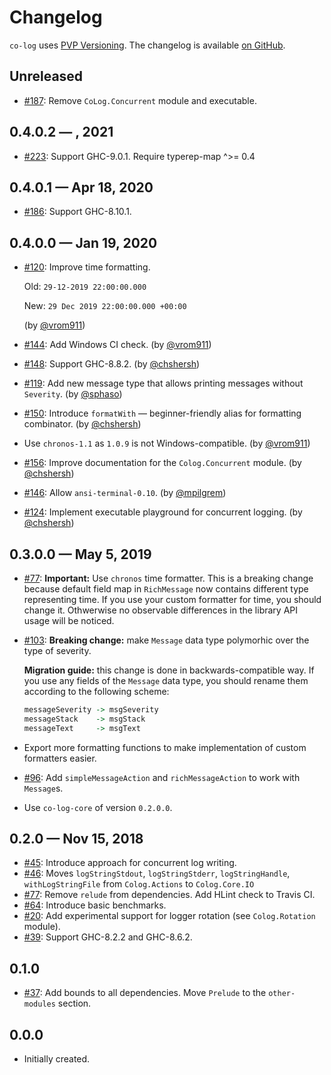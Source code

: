 # Changelog

`co-log` uses [PVP Versioning][1].
The changelog is available [on GitHub][2].

## Unreleased

* [#187](https://github.com/kowainik/co-log/issues/187):
  Remove `CoLog.Concurrent` module and executable.

## 0.4.0.2 — <M> <d>, 2021

* [#223](https://github.com/kowainik/co-log/pulls/223):
  Support GHC-9.0.1.
  Require typerep-map ^>= 0.4

## 0.4.0.1 — Apr 18, 2020

* [#186](https://github.com/kowainik/co-log/issues/186):
  Support GHC-8.10.1.

## 0.4.0.0 — Jan 19, 2020

* [#120](https://github.com/kowainik/co-log/issues/120):
  Improve time formatting.

  Old: `29-12-2019 22:00:00.000`

  New: `29 Dec 2019 22:00:00.000 +00:00`

  (by [@vrom911](https://github.com/vrom911))
* [#144](https://github.com/kowainik/co-log/issues/144):
  Add Windows CI check.
  (by [@vrom911](https://github.com/vrom911))
* [#148](https://github.com/kowainik/co-log/issues/148):
  Support GHC-8.8.2.
  (by [@chshersh](https://github.com/chshersh))
* [#119](https://github.com/kowainik/co-log/issues/119):
  Add new message type that allows printing messages without
  `Severity`.
  (by [@sphaso](https://github.com/sphaso))
* [#150](https://github.com/kowainik/co-log/issues/150):
  Introduce `formatWith` — beginner-friendly alias for formatting combinator.
  (by [@chshersh](https://github.com/chshersh))
* Use `chronos-1.1` as `1.0.9` is not Windows-compatible.
  (by [@vrom911](https://github.com/vrom911))
* [#156](https://github.com/kowainik/co-log/issues/156):
  Improve documentation for the `Colog.Concurrent` module.
  (by [@chshersh](https://github.com/chshersh))
* [#146](https://github.com/kowainik/co-log/issues/146):
  Allow `ansi-terminal-0.10`.
  (by [@mpilgrem](https://github.com/mpilgrem))
* [#124](https://github.com/kowainik/co-log/issues/124):
  Implement executable playground for concurrent logging.
  (by [@chshersh](https://github.com/chshersh))

## 0.3.0.0 — May 5, 2019

* [#77](https://github.com/kowainik/co-log/issues/77):
  **Important:** Use `chronos` time formatter. This is a breaking change because
  default field map in `RichMessage` now contains different type representing
  time. If you use your custom formatter for time, you should change it.
  Othwerwise no observable differences in the library API usage will be noticed.
* [#103](https://github.com/kowainik/co-log/issues/103):
  **Breaking change:** make `Message` data type polymorhic over the type of severity.

  **Migration guide:** this change is done in backwards-compatible way. If you
  use any fields of the `Message` data type, you should rename them according to
  the following scheme:
  ```haskell
  messageSeverity -> msgSeverity
  messageStack    -> msgStack
  messageText     -> msgText
  ```
* Export more formatting functions to make implementation of custom formatters easier.
* [#96](https://github.com/kowainik/co-log/issues/96):
  Add `simpleMessageAction` and `richMessageAction` to work with `Message`s.
* Use `co-log-core` of version `0.2.0.0`.

## 0.2.0 — Nov 15, 2018

* [#45](https://github.com/kowainik/co-log/issues/45):
  Introduce approach for concurrent log writing.
* [#46](https://github.com/kowainik/co-log/issues/46):
  Moves `logStringStdout`, `logStringStderr`, `logStringHandle`,
  `withLogStringFile` from `Colog.Actions` to `Colog.Core.IO`
* [#77](https://github.com/kowainik/co-log/issues/77):
  Remove `relude` from dependencies.
  Add HLint check to Travis CI.
* [#64](https://github.com/kowainik/co-log/issues/64):
  Introduce basic benchmarks.
* [#20](https://github.com/kowainik/co-log/issues/20):
  Add experimental support for logger rotation (see `Colog.Rotation` module).
* [#39](https://github.com/kowainik/co-log/issues/39):
  Support GHC-8.2.2 and GHC-8.6.2.

## 0.1.0

* [#37](https://github.com/kowainik/co-log/issues/37):
  Add bounds to all dependencies. Move `Prelude` to the
  `other-modules` section.

## 0.0.0

* Initially created.

[1]: https://pvp.haskell.org
[2]: https://github.com/kowainik/co-log/releases
